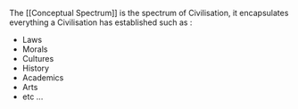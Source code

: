 The [[Conceptual Spectrum]] is the spectrum of Civilisation, it encapsulates everything a Civilisation has established such as :

- Laws
- Morals
- Cultures
- History
- Academics
- Arts
- etc ...